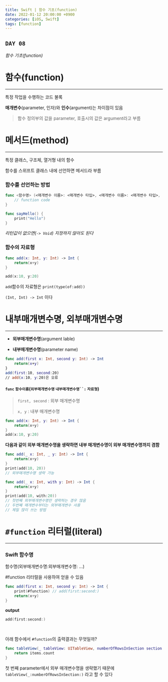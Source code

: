 ```yaml
---
title: Swift | 함수 기초(function)
date: 2022-01-12 20:00:00 +0900
categories: [iOS, Swift]
tags: [function]
---
```


## `DAY 08`

*함수 기초(function)*

# 함수(function)
---

특정 작업을 수행하는 코드 불록

**매개변수**(parameter, 인자)와 **인수**(argument)는 차이점이 있음

> 함수 정의부의 값을 parameter, 호출시의 값은 argument라고 부름

# 메서드(method)
---

특정 클래스, 구조체, 열거형 내의 함수

함수를 스위프트 클래스 내에 선언하면 메서드라 부름

### 함수를 선언하는 방법

```swift
func <함수명> (<매개변수 이름>: <매개변수 타입>, <매개변수 이름>: <매개변수 타입>, ...) -> <반환값 타입> {
    // function code
}
```

```swift
func sayHello() {
    print("Hello")
}
```
*리턴값이 없으면(`-> Void`) 지정하지 않아도 된다*

### 함수의 자료형

```swift
func add(x: Int, y: Int) -> Int {
    return(x+y)
}

add(x:10, y:20)
```

`add`함수의 자료형은 `print(type(of:add))`

`(Int, Int) -> Int` 이다

# 내부매개변수명, 외부매개변수명
---

- **외부매개변수명**(argument lable)

- **내부매개변수명**(parameter name)

```swift
func add(first x: Int, second y: Int) -> Int 
    return(x+y)
}
add(first:10, second:20)
// add(x:10, y:20)은 오류
```

#### `func` `함수이름`(`외부매개변수명` `내부매개변수명``:` `자료형`)

> `first, second` : 외부 매개변수명
> 
> `x, y` : 내부 매개변수명

```swift
func add(x: Int, y: Int) -> Int {
    return(x+y)
}
add(x:10, y:20)
```
**다음과 같이 외부 매개변수명을 생략하면 내부 매개변수명이 외부 매개변수명까지 겸함**

```swift
func add(_ x: Int, _ y: Int) -> Int {
    return(x+y)
}
print(add(10, 20))
// 외부매개변수명 생략 가능

func add(_ x: Int, with y: Int) -> Int {
    return(x+y)
}
print(add(10, with:20))
// 첫번째 외부매개변수명만 생략하는 경우 많음
// 두번째 매개변수부터는 외부매개변수 사용
// 제일 많이 쓰는 방법
```

# `#function` 리터럴(literal)
---

### Swift 함수명

함수명(외부매개변수명:외부매개변수명: ...)

#function 리터럴을 사용하여 얻을 수 있음

```swift
func add(first x: Int, second y: Int) -> Int {
    print(#function) // add(first:second:)
    return(x+y)
}
```

**output**
```swift
add(first:second:)
```

<br>

아래 함수에서 `#function`의 출력결과는 무엇일까?

```swift
func tableView(_ tableView: UITableView, numberOfRowsInSection section: Int) -> Int {
    return items.count
}
```

첫 번째 parameter에서 외부 매개변수명을 생략했기 때문에 `tableView(_:numberOfRowsInSection:)` 라고 할 수 있다

